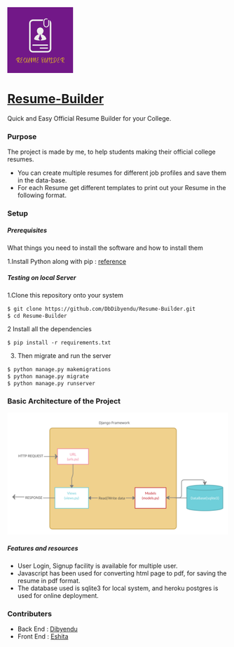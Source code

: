 
<img src="https://github.com/DbDibyendu/Resume-Builder/blob/main/main/static/images/resume.png?raw=true" width="150">

# [Resume-Builder](https://db-cli.herokuapp.com/)

Quick and Easy Official Resume Builder for your College. 


 
### Purpose
The project is made by me, to help students making their official college resumes.
  - You can create multiple resumes for different job profiles and save them in the data-base.
  - For each Resume get different templates to print out your Resume in the following format.

### Setup

#####  Prerequisites
What things you need to install the software and how to install them          
            
1.Install Python along with pip : [reference](https://www.digitalocean.com/community/tutorials/how-to-install-python-3-and-set-up-a-programming-environment-on-an-ubuntu-20-04-server)   

##### Testing on local Server
1.Clone this repository onto your system
```
$ git clone https://github.com/DbDibyendu/Resume-Builder.git
$ cd Resume-Builder
```          
2 Install all the dependencies
```
$ pip install -r requirements.txt
```
3. Then migrate and run the server
```
$ python manage.py makemigrations
$ python manage.py migrate
$ python manage.py runserver
```
### Basic Architecture of the Project

![image](https://github.com/DbDibyendu/Resume-Builder/blob/main/main/static/images/Architecture.png?raw=true)

##### Features and resources
- User Login, Signup facility is available for multiple user.
- Javascript has been used for converting html page to pdf, for saving the resume in pdf format.
- The database used is sqlite3 for local system, and heroku postgres is used for online deployment.

### Contributers           
- Back End : [Dibyendu](https://github.com/DbDibyendu)
- Front End :  [Eshita](https://github.com/eshitachandwani)

